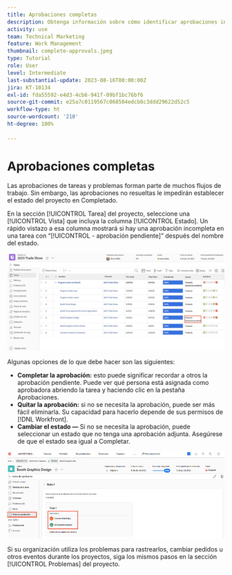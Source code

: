 ```yaml
---
title: Aprobaciones completas
description: Obtenga información sobre cómo identificar aprobaciones incompletas y resolverlas para que pueda cerrar el proyecto en [!DNL  Workfront].
activity: use
team: Technical Marketing
feature: Work Management
thumbnail: complete-approvals.jpeg
type: Tutorial
role: User
level: Intermediate
last-substantial-update: 2023-08-16T00:00:00Z
jira: KT-10134
exl-id: fda55592-e4d3-4cb6-941f-09bf1bc76bf6
source-git-commit: e25a7c0119567c068504edcb8c3ddd29622d52c5
workflow-type: ht
source-wordcount: '210'
ht-degree: 100%

---
```


# Aprobaciones completas

Las aprobaciones de tareas y problemas forman parte de muchos flujos de trabajo. Sin embargo, las aprobaciones no resueltas le impedirán establecer el estado del proyecto en Completado.

En la sección [!UICONTROL Tarea] del proyecto, seleccione una [!UICONTROL Vista] que incluya la columna [!UICONTROL Estado]. Un rápido vistazo a esa columna mostrará si hay una aprobación incompleta en una tarea con “[!UICONTROL - aprobación pendiente]” después del nombre del estado.

![Proyecto que muestra una aprobación incompleta](assets/approval-pending.png)

Algunas opciones de lo que debe hacer son las siguientes:

* **Completar la aprobación:** esto puede significar recordar a otros la aprobación pendiente. Puede ver qué persona está asignada como aprobadora abriendo la tarea y haciendo clic en la pestaña Aprobaciones.
* **Quitar la aprobación:** si no se necesita la aprobación, puede ser más fácil eliminarla. Su capacidad para hacerlo depende de sus permisos de [!DNL Workfront].
* **Cambiar el estado —** Si no se necesita la aprobación, puede seleccionar un estado que no tenga una aprobación adjunta. Asegúrese de que el estado sea igual a Completar.

![Proyecto que muestra aprobadores de tareas](assets/task-approvers.png)

Si su organización utiliza los problemas para rastrearlos, cambiar pedidos u otros eventos durante los proyectos, siga los mismos pasos en la sección [!UICONTROL Problemas] del proyecto.
